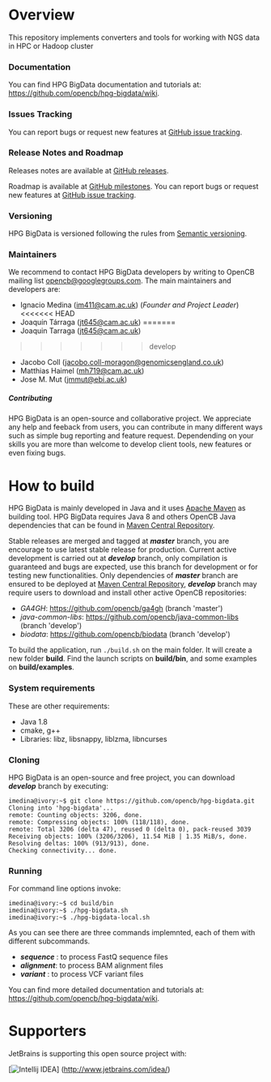 # Overview
This repository implements converters and tools for working with NGS data in HPC or Hadoop cluster

### Documentation
You can find HPG BigData documentation and tutorials at: https://github.com/opencb/hpg-bigdata/wiki.

### Issues Tracking
You can report bugs or request new features at [GitHub issue tracking](https://github.com/opencb/hpg-bigdata/issues).

### Release Notes and Roadmap
Releases notes are available at [GitHub releases](https://github.com/opencb/hpg-bigdata/releases).

Roadmap is available at [GitHub milestones](https://github.com/opencb/hpg-bigdata/milestones). You can report bugs or request new features at [GitHub issue tracking](https://github.com/opencb/hpg-bigdata/issues).

### Versioning
HPG BigData is versioned following the rules from [Semantic versioning](http://semver.org/).

### Maintainers
We recommend to contact HPG BigData developers by writing to OpenCB mailing list opencb@googlegroups.com. The main maintainers and developers are:
* Ignacio Medina (im411@cam.ac.uk) (_Founder and Project Leader_)
<<<<<<< HEAD
* Joaquín Tárraga (jt645@cam.ac.uk)
=======
* Joaquin Tarraga (jt645@cam.ac.uk)
>>>>>>> develop
* Jacobo Coll (jacobo.coll-moragon@genomicsengland.co.uk)
* Matthias Haimel (mh719@cam.ac.uk)
* Jose M. Mut (jmmut@ebi.ac.uk)

##### Contributing
HPG BigData is an open-source and collaborative project. We appreciate any help and feeback from users, you can contribute in many different ways such as simple bug reporting and feature request. Dependending on your skills you are more than welcome to develop client tools, new features or even fixing bugs.


# How to build
HPG BigData is mainly developed in Java and it uses [Apache Maven](http://maven.apache.org/) as building tool. HPG BigData requires Java 8 and others OpenCB Java dependencies that can be found in [Maven Central Repository](http://search.maven.org/).

Stable releases are merged and tagged at **_master_** branch, you are encourage to use latest stable release for production. Current active development is carried out at **_develop_** branch, only compilation is guaranteed and bugs are expected, use this branch for development or for testing new functionalities. Only dependencies of **_master_** branch are ensured to be deployed at [Maven Central Repository](http://search.maven.org/), **_develop_** branch may require users to download and install other active OpenCB repositories:

* _GA4GH_: https://github.com/opencb/ga4gh (branch 'master')
* _java-common-libs_: https://github.com/opencb/java-common-libs (branch 'develop')
* _biodata_: https://github.com/opencb/biodata (branch 'develop')

To build the application, run `./build.sh` on the main folder. It will create a new folder **build**. Find the launch scripts on **build/bin**, and some examples on **build/examples**.

### System requirements
These are other requirements:

* Java 1.8
* cmake, g++
* Libraries: libz, libsnappy, liblzma, libncurses


### Cloning
HPG BigData is an open-source and free project, you can download **_develop_** branch by executing:

    imedina@ivory:~$ git clone https://github.com/opencb/hpg-bigdata.git
    Cloning into 'hpg-bigdata'...
    remote: Counting objects: 3206, done.
    remote: Compressing objects: 100% (118/118), done.
    remote: Total 3206 (delta 47), reused 0 (delta 0), pack-reused 3039
    Receiving objects: 100% (3206/3206), 11.54 MiB | 1.35 MiB/s, done.
    Resolving deltas: 100% (913/913), done.
    Checking connectivity... done.


### Running
For command line options invoke:

    imedina@ivory:~$ cd build/bin
    imedina@ivory:~$ ./hpg-bigdata.sh
    imedina@ivory:~$ ./hpg-bigdata-local.sh


As you can see there are three commands implemnted, each of them with different subcommands.

 * **_sequence_** : to process FastQ sequence files
 * **_alignment_**: to process BAM alignment files
 * **_variant_**  : to process VCF variant files

You can find more detailed documentation and tutorials at: https://github.com/opencb/hpg-bigdata/wiki.

# Supporters
JetBrains is supporting this open source project with:

[![Intellij IDEA](https://www.jetbrains.com/idea/docs/logo_intellij_idea.png)]
(http://www.jetbrains.com/idea/)
